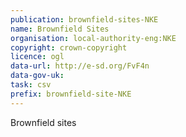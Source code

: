 ```yaml
---
publication: brownfield-sites-NKE
name: Brownfield Sites
organisation: local-authority-eng:NKE
copyright: crown-copyright
licence: ogl
data-url: http://e-sd.org/FvF4n
data-gov-uk: 
task: csv
prefix: brownfield-site-NKE
---
```


Brownfield sites

